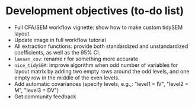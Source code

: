 # Development objectives (to-do list)

- Full CFA/SEM workflow vignette: show how to make custom tidySEM layout
- Update image in full workflow tutorial
- All extraction functions: provide both standardized and unstandardized coefficients, as well as the 95% CI.
- `lavaan_cov`: rename r for something more accurate
- `nice_tidySEM`: improve algorithm when odd number of variables for layout matrix by adding two empty rows around the odd levels, and one empty row in the middle of the even levels.
- Add automatic covariances (specify levels, e.g.,: "level1 = IV", "level2 = M", "level3 = DV")
- Get community feedback
